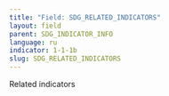 ```yaml
---
title: "Field: SDG_RELATED_INDICATORS"
layout: field
parent: SDG_INDICATOR_INFO
language: ru
indicator: 1-1-1b
slug: SDG_RELATED_INDICATORS
---
```

Related indicators
